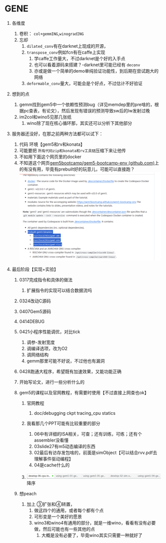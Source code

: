 <!--
 * @Author: lt 1035768203@qq.com
 * @Date: 2024-02-26 14:09:02
 * @LastEditors: lt 1035768203@qq.com
 * @LastEditTime: 2024-03-05 10:10:14
 * @FilePath: \workspace\Use\毕设\芝士\卷积库\gene\gene.md
 * @Description: 这是默认设置,请设置`customMade`, 打开koroFileHeader查看配置 进行设置: https://github.com/OBKoro1/koro1FileHeader/wiki/%E9%85%8D%E7%BD%AE
-->

# GENE


1. 各维度

   1. 卷积： `col+gemmING`,`winogradING`
   2. 忘却
      1. `dilated_conv`有在darknet上现成的开源，
      2. `transpose_conv`例如fcn有在caffe上实现
         1. 学caffe工作量大，不过darknet是个好的入手点
         2. 也可以看着源码来搭建？-darknet里可能已经有 `deconv`
         3. 亦或是做一个简单的demo单纯验证功能性，到后期在尝试跑大的网络
      3. `deformable_conv`量大，可能会是个好点，不过估计不好验证
2. 想到的点

   1. gemm找到gem5中一个依赖性预测bug（详见memdep里的pre啥的，根据pc查表，有论文），然后发现有错误的预测导致sw后的lw发射过晚
   2. im2col和wino5见那几张纸
      1. wino除了现在核心循环那，其实还可以分析下其他部分
3. 服务器还没好，在那之前两种方法都可以试下：

   1. 代码 环境【gem5和rv和konata】
   2. 可能要把 `所有代码zip和konata和rv工具链`压缩下来让他传
   3. 不如用下面这个网页里的docker
   4. 不知道这个网页[gem5bootcamp/gem5-bootcamp-env (github.com)](https://github.com/gem5bootcamp/gem5-bootcamp-env)上的有没有用，毕竟有prebuilt好的玩意儿，可能可以直接跑？![1709542940223](image/gene/1709542940223.png)
4. 最后阶段【实现+实验】

   1. 0317完成指令和具体的做法

      1. 扩展指令的实现可以结合数据流吗
   2. 0324改动C源码
   3. 0407Gem5源码
   4. 0414DEBUG
   5. 0421小程序性能调优，对比tick

      1. 调参-发射宽度
      2. 调编译选项，改为O2
      3. 调网络结构
      4. gemm那里可能不好说，不过他也有漏洞
   6. 0428跑通大程序，希望既有加速效果，又能功能正确
   7. 开始写论文，进行一些分析什么的
   8. gem5的课程以及官网教程，有需要时使用【不过直接上网查也ok】

      1. 官网教程

         1. doc/debugging ckpt tracing_cpu statics
      2. 我看那几个PPT可能有比较重要的部分

         1. 06中有详细的ISA相关，可查；还有训练，可练；还有个assembler没看懂
         2. 03slide27有m5动态编译的东西
         3. 02最后有访存发包啥的，前面是simObject【可以结合rvv.pdf去理解事件驱动编程】
         4. 04是cache什么的
      3. ![1709637132079](image/gene/1709637132079.png)降序
   9. 想peach

      1. 加上 ③扩张和④转置，
         1. 做这四个的通用，或者每个都有个点
         2. 可形变是一个美好的愿景
         3. wino3和wino4有通用的部分，就是一维wino，看看有没有必要做，然后可能也有一些其他的点
            1. 大概是没有必要了，毕竟wino其实只需要一种就好了
